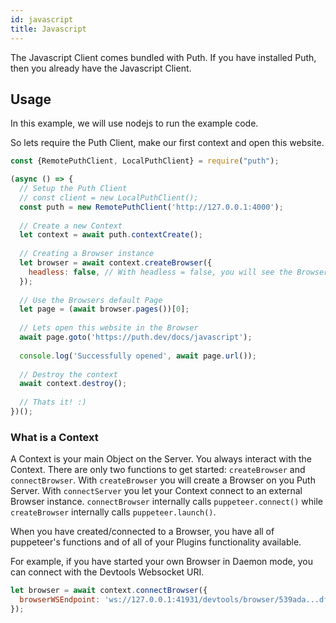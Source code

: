 ```yaml
---
id: javascript
title: Javascript
---
```


The Javascript Client comes bundled with Puth. If you have installed Puth, then you already have the Javascript Client.

## Usage

In this example, we will use nodejs to run the example code.

So lets require the Puth Client, make our first context and open this website.

```js
const {RemotePuthClient, LocalPuthClient} = require("puth");

(async () => {
  // Setup the Puth Client
  // const client = new LocalPuthClient();
  const puth = new RemotePuthClient('http://127.0.0.1:4000');
  
  // Create a new Context
  let context = await puth.contextCreate();
  
  // Creating a Browser instance
  let browser = await context.createBrowser({
    headless: false, // With headless = false, you will see the Browser window
  });
  
  // Use the Browsers default Page
  let page = (await browser.pages())[0];
  
  // Lets open this website in the Browser
  await page.goto('https://puth.dev/docs/javascript');
  
  console.log('Successfully opened', await page.url());
  
  // Destroy the context
  await context.destroy();
  
  // Thats it! :)
})();
```

### What is a Context

A Context is your main Object on the Server. You always interact with the Context. There are only two functions
to get started: `createBrowser` and `connectBrowser`. With `createBrowser` you will create a Browser on you Puth Server.
With `connectServer` you let your Context connect to an external Browser instance. `connectBrowser` internally calls
`puppeteer.connect()` while `createBrowser` internally calls `puppeteer.launch()`.

When you have created/connected to a Browser, you have all of puppeteer's functions and of all of your Plugins functionality available.

For example, if you have started your own Browser in Daemon mode, you can connect with the Devtools Websocket URI.

```js
let browser = await context.connectBrowser({
  browserWSEndpoint: 'ws://127.0.0.1:41931/devtools/browser/539ada...dfc0',
});
```